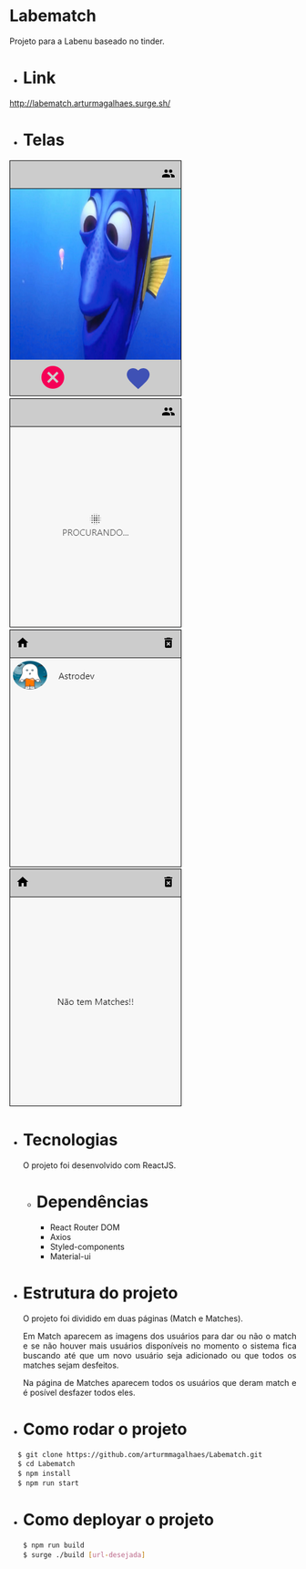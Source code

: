 # Labematch
<p align="justify">Projeto para a Labenu baseado no tinder.

- # Link
http://labematch.arturmagalhaes.surge.sh/

- # Telas
<img src="./src/assets/Labematch-principal.png" />
<img src="./src/assets/Labematch-principal-vazio.png" />
<img src="./src/assets/Labematch-matches.png" >
<img src="./src/assets/Labematch-matches-vazio.png" >

                                                     
- # Tecnologias
  O projeto foi desenvolvido com ReactJS.
  - # Dependências
    - React Router DOM
    - Axios
    - Styled-components
    - Material-ui

- # Estrutura do projeto
  <p align="justify">O projeto foi dividido em duas páginas (Match e Matches).
  <p align="justify">Em Match aparecem as imagens dos usuários para dar ou não o match e se não houver mais usuários disponíveis no momento o sistema fica buscando até que um novo usuário seja adicionado ou que todos os matches sejam desfeitos.
  <p align="justify">Na página de Matches aparecem todos os usuários que deram match e é posível desfazer todos eles.
  
- # Como rodar o projeto
```bash
  $ git clone https://github.com/arturmmagalhaes/Labematch.git
  $ cd Labematch
  $ npm install
  $ npm run start
 ```
- # Como deployar o projeto
  ```bash
  $ npm run build
  $ surge ./build [url-desejada]
  ```
  
